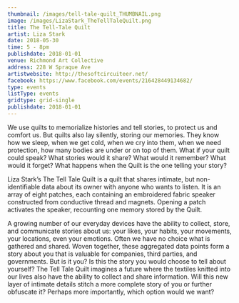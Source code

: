 ```yaml
---
thumbnail: /images/tell-tale-quilt_THUMBNAIL.png
image: /images/LizaStark_TheTellTaleQuilt.png
title: The Tell-Tale Quilt
artist: Liza Stark
date: 2018-05-30
time: 5 - 8pm
publishdate: 2018-01-01
venue: Richmond Art Collective
address: 228 W Spraque Ave
artistwebsite: http://thesoftcircuiteer.net/
facebook: https://www.facebook.com/events/216428449134682/
type: events
listType: events
gridtype: grid-single
publishdate: 2018-01-01
---
```


We use quilts to memorialize histories and tell stories, to protect us and comfort us. But quilts also lay silently, storing our memories. They know how we sleep, when we get cold, when we cry into them, when we need protection, how many bodies are under or on top of them. What if your quilt could speak? What stories would it share? What would it remember? What would it forget? What happens when the Quilt is the one telling your story?

Liza Stark’s The Tell Tale Quilt is a quilt that shares intimate, but non-identifiable data about its owner with anyone who wants to listen. It is an array of eight patches, each containing an embroidered fabric speaker constructed from conductive thread and magnets. Opening a patch activates the speaker, recounting one memory stored by the Quilt.

A growing number of our everyday devices have the ability to collect, store, and communicate stories about us: your likes, your habits, your movements, your locations, even your emotions. Often we have no choice what is gathered and shared. Woven together, these aggregated data points form a story about you that is valuable for companies, third parties, and governments. But is it you? Is this the story you would choose to tell about yourself? The Tell Tale Quilt imagines a future where the textiles knitted into our lives also have the ability to collect and share information. Will this new layer of intimate details stitch a more complete story of you or further obfuscate it? Perhaps more importantly, which option would we want?